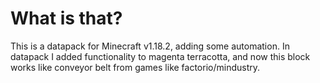 # What is that?
This is a datapack for Minecraft v1.18.2, adding some automation.
In datapack I added functionality to magenta terracotta, and now this block works like conveyor belt from games like factorio/mindustry.



